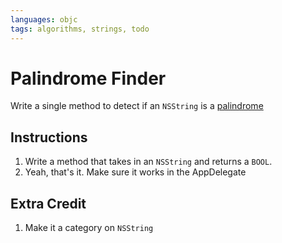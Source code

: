 ```yaml
---
languages: objc
tags: algorithms, strings, todo
---
```


# Palindrome Finder

Write a single method to detect if an `NSString` is a [palindrome](http://en.wikipedia.org/wiki/Palindrome)

## Instructions

  1. Write a method that takes in an `NSString` and returns a `BOOL`.
  2. Yeah, that's it. Make sure it works in the AppDelegate 

## Extra Credit

  1. Make it a category on `NSString`

  
